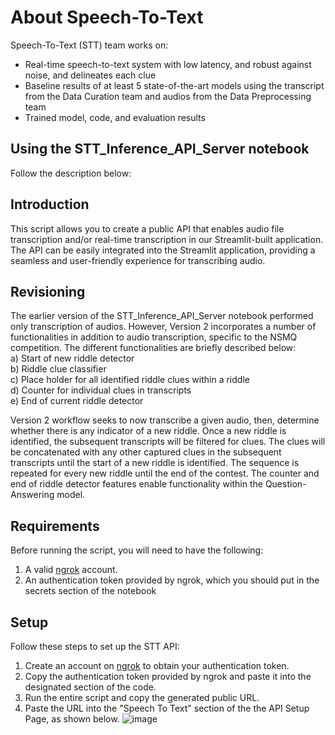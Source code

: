 # About Speech-To-Text
Speech-To-Text (STT) team works on:
- Real-time speech-to-text system with low latency, and robust against noise, and delineates each clue
- Baseline results of at least 5 state-of-the-art models using the transcript from the Data Curation team and audios from the Data Preprocessing team
- Trained model, code, and evaluation results

## Using the STT_Inference_API_Server notebook
Follow the description below: 

## Introduction
This script allows you to create a public API that enables audio file transcription and/or real-time transcription in our Streamlit-built application. The API can be easily integrated into the Streamlit application, providing a seamless and user-friendly experience for transcribing audio.

## Revisioning
The earlier version of the STT_Inference_API_Server notebook performed only transcription of audios. However, Version 2 incorporates a number of functionalities in addition to audio transcription, specific to the NSMQ competition. The different functionalities are briefly described below:\
a) Start of new riddle detector\
b) Riddle clue classifier\
c) Place holder for all identified riddle clues within a riddle\
d) Counter for individual clues in transcripts\
e) End of current riddle detector

Version 2 workflow seeks to now transcribe a given audio, then, determine whether there is any indicator of a new riddle. Once a new riddle is identified, the subsequent transcripts will be filtered for clues. The clues will be concatenated with any other captured clues in the subsequent transcripts until the start of a new riddle is identified. The sequence is repeated for every new riddle until the end of the contest. The counter and end of riddle detector features enable functionality within the Question-Answering model.

## Requirements
Before running the script, you will need to have the following:

1. A valid [ngrok](https://ngrok.com/) account.
2. An authentication token provided by ngrok, which you should put in the secrets section of the notebook

## Setup
Follow these steps to set up the STT API:

1. Create an account on [ngrok](https://ngrok.com/) to obtain your authentication token.
2. Copy the authentication token provided by ngrok and paste it into the designated section of the code. 
3. Run the entire script and copy the generated public URL.
4. Paste the URL into the "Speech To Text" section of the the API Setup Page, as shown below.
![image](https://github.com/brilla-ai/brilla-ai/assets/92085084/aee5747b-2116-48e1-877a-e3eb37080923)

